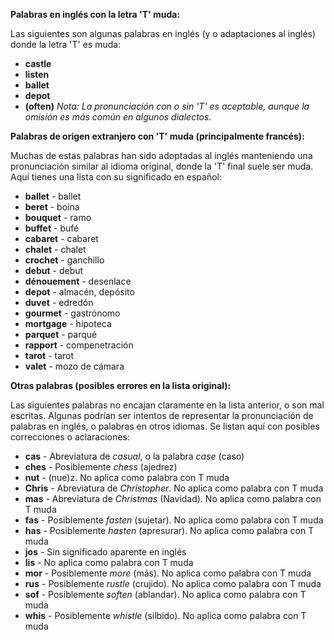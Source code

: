 

**Palabras en inglés con la letra 'T' muda:**

Las siguientes son algunas palabras en inglés (y o adaptaciones al inglés) donde la letra 'T' es muda:

*   **castle**
*   **listen**
*   **ballet**
*   **depot**
*   **(often)** *Nota: La pronunciación con o sin 'T' es aceptable, aunque la omisión es más común en algunos dialectos.*

**Palabras de origen extranjero con 'T' muda (principalmente francés):**

Muchas de estas palabras han sido adoptadas al inglés manteniendo una pronunciación similar al idioma original, donde la 'T' final suele ser muda. Aquí tienes una lista con su significado en español:

*   **ballet** - ballet
*   **beret** - boina
*   **bouquet** - ramo
*   **buffet** - bufé
*   **cabaret** - cabaret
*   **chalet** - chalet
*   **crochet** - ganchillo
*   **debut** - debut
*   **dénouement** - desenlace
*   **depot** - almacén, depósito
*   **duvet** - edredón
*   **gourmet** - gastrónomo
*   **mortgage** - hipoteca
*   **parquet** - parqué
*   **rapport** - compenetración
*   **tarot** - tarot
*   **valet** - mozo de cámara

**Otras palabras (posibles errores en la lista original):**

Las siguientes palabras no encajan claramente en la lista anterior, o son mal escritas. Algunas podrían ser intentos de representar la pronunciación de palabras en inglés, o palabras en otros idiomas. Se listan aquí con posibles correcciones o aclaraciones:

*   **cas** -  Abreviatura de *casual*, o la palabra *case* (caso)
*   **ches** - Posiblemente *chess* (ajedrez)
*   **nut** -  (nue)z. No aplica como palabra con T muda
*   **Chris** - Abreviatura de *Christopher*.  No aplica como palabra con T muda
*   **mas** - Abreviatura de *Christmas* (Navidad). No aplica como palabra con T muda
*   **fas** - Posiblemente *fasten* (sujetar). No aplica como palabra con T muda
*   **has** - Posiblemente *hasten* (apresurar). No aplica como palabra con T muda
*   **jos** - Sin significado aparente en inglés
*   **lis** - No aplica como palabra con T muda
*   **mor** -  Posiblemente *more* (más). No aplica como palabra con T muda
*   **rus** - Posiblemente *rustle* (crujido). No aplica como palabra con T muda
*   **sof** - Posiblemente *soften* (ablandar). No aplica como palabra con T muda
*   **whis** - Posiblemente *whistle* (silbido). No aplica como palabra con T muda

